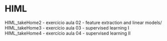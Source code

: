 # HIML

HIML_takeHome2 - exercício aula 02 - feature extraction and linear models/
HIML_takeHome3 - exercício aula 03 - supervised learning I
HIML_takeHome4 - exercício aula 04 - supervised learning II
